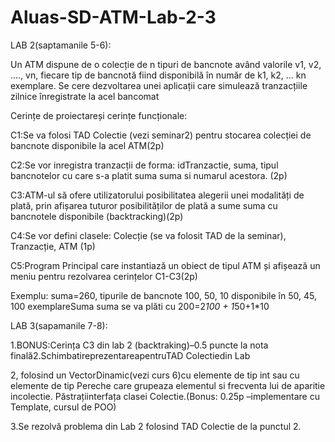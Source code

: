 # Aluas-SD-ATM-Lab-2-3

LAB 2(saptamanile 5-6):

Un ATM dispune de o colecție de n tipuri de bancnote având valorile v1, v2, ...., vn, fiecare tip de bancnotă fiind disponibilă în 
număr de k1, k2, ... kn exemplare. Se cere dezvoltarea  unei  aplicații  care  simulează  tranzacțiile  zilnice  înregistrate  la  acel 
bancomat

Cerințe de proiectareși cerințe funcționale:

C1:Se va folosi TAD Colectie (vezi seminar2) pentru stocarea colecției de bancnote disponibile la acel ATM(2p)

C2:Se vor inregistra tranzacții de forma: idTranzactie, suma, tipul bancnotelor cu care s-a platit suma suma si numarul acestora.  (2p)

C3:ATM-ul să ofere utilizatorului posibilitatea alegerii unei modalități de plată, prin afișarea  tuturor  posibilităților  de  plată  a  sume  suma  cu  bancnotele  disponibile (backtracking)(2p)

C4:Se vor defini clasele: Colecție (se va folosit TAD de la seminar), Tranzacție, ATM (1p)

C5:Program Principal care instantiază un obiect de tipul ATM și afișează un meniu pentru rezolvarea cerințelor C1-C3(2p)

Exemplu: suma=260, tipurile de bancnote 100, 50, 10 disponibile în 50, 45, 100 exemplareSuma suma se va plăti cu 200=2*100 + 1*50+1*10

LAB 3(sapamanile 7-8):

1.BONUS:Cerința C3 din lab 2 (backtraking)–0.5 puncte la nota finală2.SchimbatireprezentareapentruTAD  Colectiedin  Lab  

2, folosind un VectorDinamic(vezi curs 6)cu elemente de tip int sau cu elemente de tip Pereche care grupeaza elementul si frecventa lui de aparitie incolectie. Păstrațiinterfața clasei Colectie.(Bonus: 0.25p –implementare cu Template, cursul de POO)

3.Se rezolvă problema din Lab 2 folosind TAD Colectie de la punctul 2.
